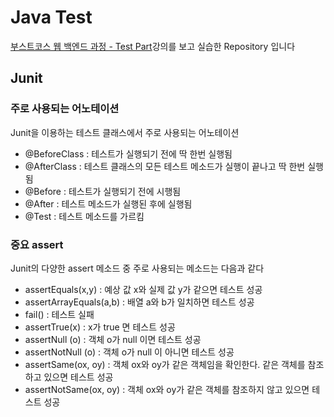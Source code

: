 # Java Test

[부스트코스 웹 백엔드 과정 - Test Part](https://www.edwith.org/boostcourse-web-be/lecture/58976/)강의를 보고 실습한 Repository 입니다

## Junit

### 주로 사용되는 어노테이션

Junit을 이용하는 테스트 클래스에서 주로 사용되는 어노테이션

- @BeforeClass : 테스트가 실행되기 전에 딱 한번 실행됨
- @AfterClass : 테스트 클래스의 모든 테스트 메소드가 실행이 끝나고 딱 한번 실행됨
- @Before : 테스트가 실행되기 전에 시행됨
- @After : 테스트 메소드가 실행된 후에 실행됨
- @Test : 테스트 메소드를 가르킴

### 중요 assert

Junit의 다양한 assert 메소드 중 주로 사용되는 메소드는 다음과 같다

- assertEquals(x,y) : 예상 값 x와 실제 값 y가 같으면 테스트 성공
- assertArrayEquals(a,b) : 배열 a와 b가 일치하면 테스트 성공
- fail() : 테스트 실패
- assertTrue(x) : x가 true 면 테스트 성공
- assertNull (o) : 객체 o가 null 이면 테스트 성공
- assertNotNull (o) : 객체 o가 null 이 아니면 테스트 성공
- assertSame(ox, oy) : 객체 ox와 oy가 같은 객체임을 확인한다. 같은 객체를 참조하고 있으면 테스트 성공
- assertNotSame(ox, oy) : 객체 ox와 oy가 같은 객체를 참조하지 않고 있으면 테스트 성공
